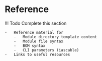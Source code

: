# Reference

!!! Todo
    Complete this section

    -   Reference material for
        -   Module directory template content
        -   Module file syntax
        -   BOM syntax
        -   CLI parameters (iascable)
    -   Links to useful resources
